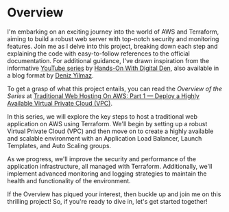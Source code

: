 # Overview

I'm embarking on an exciting journey into the world of AWS and Terraform, aiming to build a robust web server with top-notch security and monitoring features. Join me as I delve into this project, breaking down each step and explaining the code with easy-to-follow references to the official documentation. For additional guidance, I've drawn inspiration from the informative [YouTube series](https://www.youtube.com/playlist?list=PLfmMgg\_VrrlCheNUtQDoluEhAJEAuQ6rQ+) by [Hands-On With Digital Den](https://www.youtube.com/@digitalden3), also available in a blog format by [Deniz Yilmaz](https://blog.digitalden.cloud/?source=post\_page-----3d2f1fc4524a--------------------------------).

To get a grasp of what this project entails, you can read the _Overview of the Series_ at [Traditional Web Hosting On AWS: Part 1 — Deploy a Highly Available Virtual Private Cloud (VPC)](https://awstip.com/traditional-web-hosting-on-aws-3d2f1fc4524a).

In this series, we will explore the key steps to host a traditional web application on AWS using Terraform. We'll begin by setting up a robust Virtual Private Cloud (VPC) and then move on to create a highly available and scalable environment with an Application Load Balancer, Launch Templates, and Auto Scaling groups.

As we progress, we'll improve the security and performance of the application infrastructure, all managed with Terraform. Additionally, we'll implement advanced monitoring and logging strategies to maintain the health and functionality of the environment.

If the Overview has piqued your interest, then buckle up and join me on this thrilling project! So, if you're ready to dive in, let's get started together!
